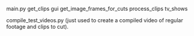 



main.py
    get_clips
    gui
    get_image_frames_for_cuts
    process_clips
    tv_shows

compile_test_videos.py
(just used to create a compiled video of regular footage and clips to cut). 
